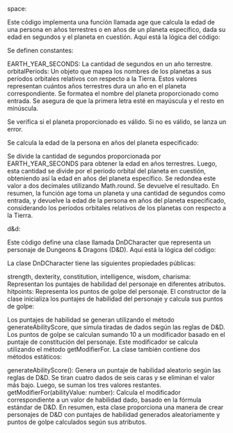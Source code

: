 space:

Este código implementa una función llamada age que calcula la edad de una persona en años terrestres o en años de un planeta específico, dada su edad en segundos y el planeta en cuestión. Aquí está la lógica del código:

Se definen constantes:

EARTH_YEAR_SECONDS: La cantidad de segundos en un año terrestre.
orbitalPeriods: Un objeto que mapea los nombres de los planetas a sus períodos orbitales relativos con respecto a la Tierra. Estos valores representan cuántos años terrestres dura un año en el planeta correspondiente.
Se formatea el nombre del planeta proporcionado como entrada. Se asegura de que la primera letra esté en mayúscula y el resto en minúscula.

Se verifica si el planeta proporcionado es válido. Si no es válido, se lanza un error.

Se calcula la edad de la persona en años del planeta especificado:

Se divide la cantidad de segundos proporcionada por EARTH_YEAR_SECONDS para obtener la edad en años terrestres.
Luego, esta cantidad se divide por el período orbital del planeta en cuestión, obteniendo así la edad en años del planeta específico.
Se redondea este valor a dos decimales utilizando Math.round.
Se devuelve el resultado.
En resumen, la función age toma un planeta y una cantidad de segundos como entrada, y devuelve la edad de la persona en años del planeta especificado, considerando los períodos orbitales relativos de los planetas con respecto a la Tierra.

d&d:

Este código define una clase llamada DnDCharacter que representa un personaje de Dungeons & Dragons (D&D). Aquí está la lógica del código:

La clase DnDCharacter tiene las siguientes propiedades públicas:

strength, dexterity, constitution, intelligence, wisdom, charisma: Representan los puntajes de habilidad del personaje en diferentes atributos.
hitpoints: Representa los puntos de golpe del personaje.
El constructor de la clase inicializa los puntajes de habilidad del personaje y calcula sus puntos de golpe:

Los puntajes de habilidad se generan utilizando el método generateAbilityScore, que simula tiradas de dados según las reglas de D&D.
Los puntos de golpe se calculan sumando 10 a un modificador basado en el puntaje de constitución del personaje. Este modificador se calcula utilizando el método getModifierFor.
La clase también contiene dos métodos estáticos:

generateAbilityScore(): Genera un puntaje de habilidad aleatorio según las reglas de D&D. Se tiran cuatro dados de seis caras y se eliminan el valor más bajo. Luego, se suman los tres valores restantes.
getModifierFor(abilityValue: number): Calcula el modificador correspondiente a un valor de habilidad dado, basado en la fórmula estándar de D&D.
En resumen, esta clase proporciona una manera de crear personajes de D&D con puntajes de habilidad generados aleatoriamente y puntos de golpe calculados según sus atributos.